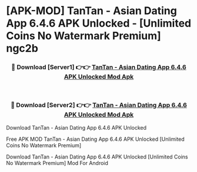 # [APK-MOD] TanTan - Asian Dating App 6.4.6 APK Unlocked - [Unlimited Coins No Watermark Premium] ngc2b



<div align="center">
<h3>🔴 Download [Server1] 👉👉 <a href="https://momento.my/?title=TanTan_-_Asian_Dating_App_6.4.6_APK_Unlocked">TanTan - Asian Dating App 6.4.6 APK Unlocked Mod Apk</a></h3><br>

<h3>🔴 Download [Server2] 👉👉 <a href="https://momento.my/?title=TanTan_-_Asian_Dating_App_6.4.6_APK_Unlocked">TanTan - Asian Dating App 6.4.6 APK Unlocked Mod Apk</a></h3>
</div>



Download TanTan - Asian Dating App 6.4.6 APK Unlocked 

Free APK MOD TanTan - Asian Dating App 6.4.6 APK Unlocked [Unlimited Coins No Watermark Premium]

Download TanTan - Asian Dating App 6.4.6 APK Unlocked [Unlimited Coins No Watermark Premium] Mod For Android
